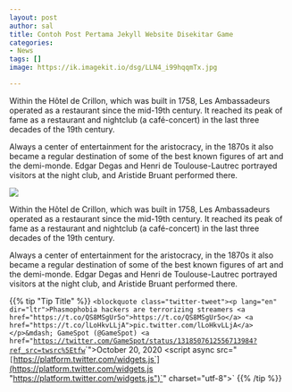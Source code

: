 ```yaml
---
layout: post
author: sal
title: Contoh Post Pertama Jekyll Website Disekitar Game
categories:
- News
tags: []
image: https://ik.imagekit.io/dsg/LLN4_i99hqqmTx.jpg

---
```

Within the Hôtel de Crillon, which was built in 1758, Les Ambassadeurs operated as a restaurant since the mid-19th century. It reached its peak of fame as a restaurant and nightclub (a café-concert) in the last three decades of the 19th century.

Always a center of entertainment for the aristocracy, in the 1870s it also became a regular destination of some of the best known figures of art and the demi-monde. Edgar Degas and Henri de Toulouse-Lautrec portrayed visitors at the night club, and Aristide Bruant performed there.

![](https://ik.imagekit.io/dsg/LLN1_PztZIpvOEov.jpg)

Within the Hôtel de Crillon, which was built in 1758, Les Ambassadeurs operated as a restaurant since the mid-19th century. It reached its peak of fame as a restaurant and nightclub (a café-concert) in the last three decades of the 19th century.

Always a center of entertainment for the aristocracy, in the 1870s it also became a regular destination of some of the best known figures of art and the demi-monde. Edgar Degas and Henri de Toulouse-Lautrec portrayed visitors at the night club, and Aristide Bruant performed there.

{{% tip "Tip Title" %}} `<blockquote class="twitter-tweet"><p lang="en" dir="ltr">Phasmophobia hackers are terrorizing streamers <a href="https://t.co/QS8MSgUr5o">https://t.co/QS8MSgUr5o</a> <a href="https://t.co/lLoHkvLLjA">pic.twitter.com/lLoHkvLLjA</a></p>&mdash; GameSpot (@GameSpot) <a href="`[`https://twitter.com/GameSpot/status/1318507612556713984?ref_src=twsrc%5Etfw`](https://twitter.com/GameSpot/status/1318507612556713984?ref_src=twsrc%5Etfw "https://twitter.com/GameSpot/status/1318507612556713984?ref_src=twsrc%5Etfw")`">October 20, 2020</a></blockquote> <script async src="`[`https://platform.twitter.com/widgets.js`](https://platform.twitter.com/widgets.js "https://platform.twitter.com/widgets.js")`" charset="utf-8"></script>` {{% /tip %}}